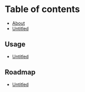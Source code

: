 # Table of contents

* [About](README.md)
* [Untitled](untitled.md)

## Usage <a id="roadmap"></a>

* [Untitled](roadmap/untitled.md)

## Roadmap <a id="roadmap-1"></a>

* [Untitled](roadmap-1/untitled.md)

